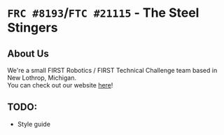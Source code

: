 # `FRC #8193`/`FTC #21115` - The Steel Stingers

## About Us
We're a small FIRST Robotics / FIRST Technical Challenge team based in New Lothrop, Michigan.  
You can check out our website [here](https://nlrobotics.org)!

## TODO:
- Style guide
